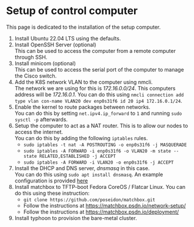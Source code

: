 # Setup of control computer
This page is dedicated to the installation of the setup computer.

1. Install Ubuntu 22.04 LTS using the defaults.  
1. Install OpenSSH Server (optional)  
   This can be used to access the computer from a remote computer through SSH.
1. Install minicom (optional)  
   This can be used to access the serial port of the computer to manage the Cisco switch.
1. Add the K8S network VLAN to the computer using nmcli.  
   The network we are using for this is _172.16.0.0/24_. This computers address will be _172.16.0.1_.
   You can do this using `nmcli connection add type vlan con-name VLAN20 dev enp0s31f6 id 20 ip4 172.16.0.1/24`.
1. Enable the kernel to route packages between networks.  
   You can do this by setting `net.ipv4.ip_forward` to `1` and running `sudo sysctl -p` afterwards.
1. Setup the computer to act as a NAT router. This is to allow our nodes to access the internet.  
   You can do this by adding the following `iptables` rules.
   - `sudo iptables -t nat -A POSTROUTING -o enp0s31f6 -j MASQUERADE`
   - `sudo iptables -A FORWARD -i enp0s31f6 -o VLAN20 -m state --state RELATED,ESTABLISHED -j ACCEPT`
   - `sudo iptables -A FORWARD -i VLAN20 -o enp0s31f6 -j ACCEPT`
1. Install the DHCP and DNS server, _dnsmasq_ in this case.  
   You can do this using `sudo apt install dnsmasq`.
   An example configuration is provided [here](configuration/control/dnsmasq.conf)
1. Install matchbox to TFTP-boot Fedora CoreOS / Flatcar Linux.
   You can do this using these instruction:  
   -  `git clone https://github.com/poseidon/matchbox.git`
   - Follow the instructions at https://matchbox.psdn.io/network-setup/
   - Follow the instructions at https://matchbox.psdn.io/deployment/
1. Install typhoon to provision the bare-metal cluster.  
